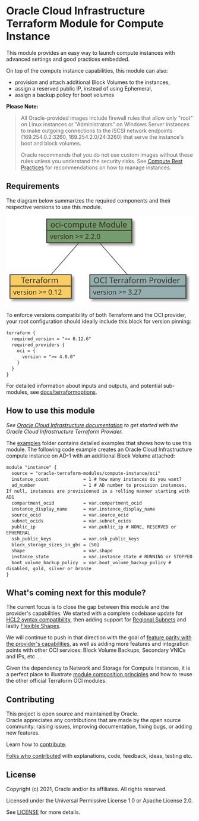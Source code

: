 # Oracle Cloud Infrastructure Terraform Module for Compute Instance

This module provides an easy way to launch compute instances with advanced settings and good practices embedded.

On top of the compute instance capabilities, this module can also:

- provision and attach additional Block Volumes to the instances,
- assign a reserved public IP, instead of using Ephemeral,
- assign a backup policy for boot volumes

**Please Note:**

> All Oracle-provided images include firewall rules that allow only "root" on Linux instances or "Administrators" on Windows Server instances to make outgoing connections to the iSCSI network endpoints (169.254.0.2:3260, 169.254.2.0/24:3260) that serve the instance's boot and block volumes.
>
> Oracle recommends that you do not use custom images without these rules unless you understand the security risks. See [Compute Best Practices](https://docs.cloud.oracle.com/iaas/Content/Compute/References/bestpracticescompute.htm#two) for recommendations on how to manage instances.

## Requirements

The diagram below summarizes the required components and their respective versions to use this module.

![versions](https://github.com/oracle-terraform-modules/terraform-oci-compute-instance/blob/main/docs/diagrams/versions.svg?raw=true&sanitize=true)

To enforce versions compatibility of both Terraform and the OCI provider, your root configuration should ideally include this block for version pinning:

```HCL
terraform {
  required_version = ">= 0.12.6"
  required_providers {
    oci = {
      version = ">= 4.0.0"
    }
  }
}
```

For detailed information about inputs and outputs, and potential sub-modules, see [docs/terraformoptions](https://github.com/oracle-terraform-modules/terraform-oci-compute-instance/blob/main/docs/terraformoptions.adoc).

## How to use this module

*See [Oracle Cloud Infrastructure documentation](https://docs.oracle.com/en-us/iaas/Content/API/SDKDocs/terraformproviderconfiguration.htm) to get started with the Oracle Cloud Infrastructure Terraform Provider.*

The [examples](https://github.com/oracle-terraform-modules/terraform-oci-compute-instance/tree/main/examples/) folder contains detailed examples that shows how to use this module. The following code example creates an Oracle Cloud Infrastructure compute instance on AD-1 with an additional Block Volume attached:

```hcl
module "instance" {
  source = "oracle-terraform-modules/compute-instance/oci"
  instance_count             = 1 # how many instances do you want?
  ad_number                  = 1 # AD number to provision instances. If null, instances are provisionned in a rolling manner starting with AD1
  compartment_ocid           = var.compartment_ocid
  instance_display_name      = var.instance_display_name
  source_ocid                = var.source_ocid
  subnet_ocids               = var.subnet_ocids
  public_ip                  = var.public_ip # NONE, RESERVED or EPHEMERAL
  ssh_public_keys            = var.ssh_public_keys
  block_storage_sizes_in_gbs = [50]
  shape                      = var.shape
  instance_state             = var.instance_state # RUNNING or STOPPED
  boot_volume_backup_policy  = var.boot_volume_backup_policy # disabled, gold, silver or bronze
}
```

## What's coming next for this module?

The current focus is to close the gap between this module and the provider's capabilities. We started with a complete codebase update for [HCL2 syntax compatibility](https://github.com/oracle-terraform-modules/terraform-oci-compute-instance/releases/tag/v2.0.2), then adding support for [Regional Subnets](https://github.com/oracle-terraform-modules/terraform-oci-compute-instance/releases/tag/v2.0.4) and lastly [Flexible Shapes](https://github.com/oracle-terraform-modules/terraform-oci-compute-instance/pull/49).

We will continue to push in that direction with the goal of [feature parity with the provider's capabilities](https://github.com/oracle-terraform-modules/terraform-oci-compute-instance/projects/4), as well as adding more features and integration points with other OCI services: Block Volume Backups, Secondary VNICs and IPs, etc ...

Given the dependency to Network and Storage for Compute Instances, it is a perfect place to illustrate [module composition principles](https://www.terraform.io/docs/language/modules/develop/composition.html) and how to reuse the other official Terraform OCI modules.

## Contributing

This project is open source and maintained by Oracle.  
Oracle appreciates any contributions that are made by the open source community: raising issues, improving documentation, fixing bugs, or adding new features.

Learn how to [contribute](https://github.com/oracle-terraform-modules/terraform-oci-compute-instance/blob/main/CONTRIBUTING.adoc).

[Folks who contributed](https://github.com/oracle-terraform-modules/terraform-oci-compute-instance/blob/main/CONTRIBUTORS.adoc) with explanations, code, feedback, ideas, testing etc.

## License

Copyright (c) 2021, Oracle and/or its affiliates. All rights reserved.

Licensed under the Universal Permissive License 1.0 or Apache License 2.0.

See [LICENSE](https://github.com/oracle-terraform-modules/terraform-oci-compute-instance/blob/main/LICENSE.txt) for more details.
